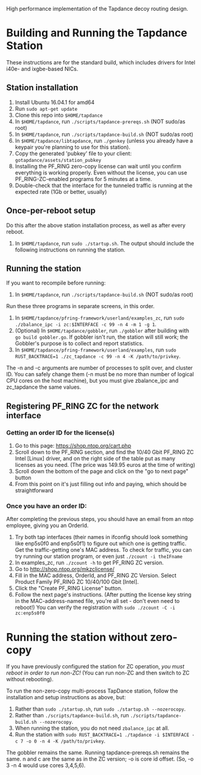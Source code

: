 High performance implementation of the Tapdance decoy routing design.

# Building and Running the Tapdance Station

These instructions are for the standard build, which includes
drivers for Intel i40e- and ixgbe-based NICs.

## Station installation

 1. Install Ubuntu 16.04.1 for amd64
 1. Run `sudo apt-get update`
 1. Clone this repo into `$HOME/tapdance`
 1. In `$HOME/tapdance`, run `./scripts/tapdance-prereqs.sh` (NOT sudo/as root)
 1. In `$HOME/tapdance`, run `./scripts/tapdance-build.sh` (NOT sudo/as root)
 1. In `$HOME/tapdance/libtapdance`, run `./genkey` (unless you already have
    a keypair you're planning to use for this station).
 1. Copy the generated 'pubkey' file to your client: `gotapdance/assets/station_pubkey`
 1. Installing the PF_RING zero-copy license can wait until you confirm
    everything is working properly. Even without the license, you can use
    PF_RING-ZC-enabled programs for 5 minutes at a time.
 1. Double-check that the interface for the tunneled traffic is running at the expected rate (1Gb or better, usually)

## Once-per-reboot setup

Do this after the above station installation process, as well as after
every reboot.

 1. In `$HOME/tapdance`, run `sudo ./startup.sh`. The output should include
    the following instructions on running the station.

## Running the station

If you want to recompile before running:
 1. In `$HOME/tapdance`, run `./scripts/tapdance-build.sh` (NOT sudo/as root)

Run these three programs in separate screens, in this order.
 1. In `$HOME/tapdance/pfring-framework/userland/examples_zc`, run
    `sudo ./zbalance_ipc -i zc:$INTERFACE -c 99 -n 4 -m 1 -g 1`.
 1. (Optional) In `$HOME/tapdance/gobbler`, run `./gobbler` after building with
    `go build gobbler.go`. If gobbler isn't run, the station will still work;
    the Gobbler's purpose is to collect and report statistics.
 1. In `$HOME/tapdance/pfring-framework/userland/examples`, run
    `sudo RUST_BACKTRACE=1 ./zc_tapdance -c 99 -n 4 -K /path/to/privkey`.

The -n and -c arguments are number of processes to split over, and cluster ID.
You can safely change them (-n must be no more than number of logical CPU
cores on the host machine), but you must give zbalance_ipc and zc_tapdance the
same values.

## Registering PF_RING ZC for the network interface

### Getting an order ID for the license(s)

 1. Go to this page: https://shop.ntop.org/cart.php
 2. Scroll down to the PF_RING section, and find the 10/40 Gbit PF_RING
    ZC Intel [Linux] driver, and on the right side of the table put as
    many licenses as you need.  (The price was 149.95 euros at the time
    of writing)
 3. Scroll down the bottom of the page and click on the "go to next
    page" button
 4. From this point on it's just filling out info and paying, which
    should be straightforward

### Once you have an order ID:

After completing the previous steps, you should have an email from an
ntop employee, giving you an OrderId.

 1. Try both tap interfaces (their names in ifconfig should look something like
    enp5s0f0 and enp5s0f1) to figure out which one is getting traffic. Get the
    traffic-getting one's MAC address. To check for traffic, you can try running
    our station program, or even just `./zcount -i theIFname`
 1. In examples_zc, run `./zcount -h` to get PF_RING ZC version.
 1. Go to http://shop.ntop.org/mkzclicense/
 1. Fill in the MAC address, OrderId, and PF_RING ZC Version.
    Select Product Family PF_RING ZC 10/40/100 Gbit [Intel].
 1. Click the "Create PF_RING License" button.
 1. Follow the next page's instructions. (After putting the license key string
    in the MAC-address-named file, you're all set - don't even need to reboot!)
    You can verify the registration with `sudo ./zcount -C -i zc:enp5s0f0`

# Running the station without zero-copy

If you have previously configured the station for ZC operation, *you must reboot
in order to run non-ZC!* (You can run non-ZC and then switch to ZC without
rebooting).

To run the non-zero-copy multi-process TapDance station, follow the installation
and setup instructions as above, but:

 1. Rather than `sudo ./startup.sh`, run `sudo ./startup.sh --nozerocopy`.
 1. Rather than `./scripts/tapdance-build.sh`, run `./scripts/tapdance-build.sh --nozerocopy`.
 1. When running the station, you do not need `zbalance_ipc` at all.
 1. Run the station with `sudo RUST_BACKTRACE=1 ./tapdance -i $INTERFACE -c 7 -o 0 -n 4 -K /path/to/privkey`.

The gobbler remains the same. Running tapdance-prereqs.sh remains the same.
n and c are the same as in the ZC version; -o is core id offset. (So, -o 3 -n 4
would use cores 3,4,5,6).
